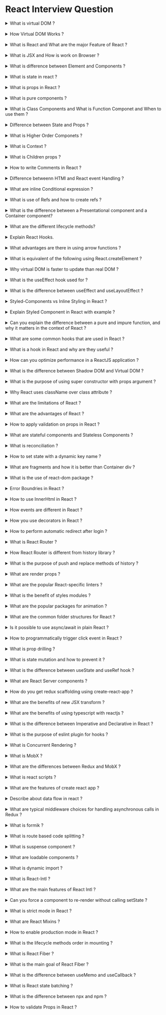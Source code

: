 # React Interview Question

<details>
<summary>What is virtual DOM ?</summary>
The virtual DOM (Virtual Document Object Model) is a programming concept that represents a virtual representation of the UI of a web application. It is a lightweight in-memory tree data structure that is created from the actual DOM (Document Object Model) and updated whenever the state of the application changes.
</details>
<br />

<details>
<summary>How Virtual DOM Works ?</summary>
When the state of the application changes, the virtual DOM creates a new virtual tree that represents the updated UI. It then compares this virtual tree to the previous virtual tree, and calculates the minimum number of changes that need to be made to the actual DOM in order to reflect the new UI. This process is known as "reconciliation."
</details>
<br />

<details>
<summary>What is React and What are the major Feature of React ?</summary>
React is a JavaScript library for building user interfaces. It was developed by Facebook, and is now used by many companies and organizations to build web and mobile applications.

Some of the major features of React are:

- Declarative: React makes it easy to build interactive and declarative UIs by providing a declarative syntax for expressing UI components and the relationships between them.

- Reusable Components: React allows you to create reusable components that can be easily shared and composed to build complex UIs.

- Virtual DOM: React uses a virtual DOM to optimize the performance of applications by minimizing the number of DOM manipulation operations that need to be performed.

- Server-Side Rendering: React can be used to render applications on the server, which can improve the performance and SEO of web applications.

- Unidirectional Data Flow: React uses a unidirectional data flow architecture, which helps to simplify the management of application state and reduce the risk of unexpected side effects.

- Reactive Updates: React automatically updates the UI in response to changes in application state, making it easy to build interactive and reactive applications.
</details>
<br />

<details>
<summary>What is JSX and How is work on Browser ?</summary>
JSX is a syntax extension for JavaScript that allows you to write HTML-like code in your JavaScript files. It is often used with React to define the structure of a UI component.

Here's an example of a JSX element:

```jsx
const element = <h1>Hello, world!</h1>;
```

JSX is not supported by all JavaScript environments, so it needs to be transpiled (converted) into regular JavaScript code before it can be run in a browser or on a server. This is typically done using a build tool like Babel, which is a transpiler that can convert JSX and other modern JavaScript syntax into code that can be run in older JavaScript environments.

Once the JSX has been transpiled into regular JavaScript code, it can be run in a browser or on a server just like any other JavaScript code. The transpiled code will create the DOM elements and manipulate them as necessary to create the desired UI.

</details>
<br />

<details>
<summary>What is difference between Element and Components ?</summary>
In React, an element is a plain JavaScript object that represents a DOM element. It is a minimal representation of a UI, and contains information about the type of element (e.g. div, h1, etc.), its attributes and children.

Here's an example of a React element:

```jsx
const element = {
  type: "h1",
  props: {
    className: "greeting",
    children: "Hello, world!",
  },
};
```

A React component, on the other hand, is a function or class that returns a React element or tree of elements. A component is a reusable piece of UI that can be used to create complex and interactive UIs.

Here's an example of a functional React component:

```jsx
function Greeting() {
  return <h1>Hello, world!</h1>;
}
```

And here's an example of a class-based React component:

```jsx
class Greeting extends React.Component {
  render() {
    return <h1>Hello, world!</h1>;
  }
}
```

</details>
<br />

<details>
<summary>What is state in react ?</summary>
In React, the state is an object that holds the data or variables that determine a component's behavior and render information to the user. It represents the part of the component's data that can change and affect the component's output.

When the state of a component changes, React will automatically re-render the component and update the UI to reflect the new state.

Here's an example of a functional component with a state:

```jsx
import { useState } from "react";

function stateExample() {
  const [count, setCount] = useState(0); // State

  return (
    <div>
      <p>You clicked {count} times</p>
      <button onClick={() => setCount(count + 1)}>Click me</button>
    </div>
  );
}

export default stateExample;
```

</details>
<br />

<details>
<summary>What is props in React ?</summary>
In React, props (short for "properties") are a way to pass data from a parent component to a child component. Props are passed as attributes to a component's JSX tag, and can be accessed inside the component using the props object.

Here's an example of a functional component that accepts props:

```jsx
function Greeting(props) {
  return <h1>Hello, {props.name}!</h1>;
}
```

And here's an example of how you might use this component and pass it props:

```jsx
<Greeting name="React" />
```

</details>
<br />

<details>
<summary>What is pure components ?</summary>
In React, a pure component is a component that only re-renders when its props or state have changed. This means that when the component is given the same props and state, it will return the same output.
</details>
<br />

<details>
<summary>What is Class Components and What is Function Componet and When to use them ?</summary>
In React, there are two types of components: class components and function components.

Class components are defined using a JavaScript class, and typically have a render method that returns a JSX element. They also have access to the component's state and lifecycle methods. Here's an example of a class component:

```jsx
class Greeting extends React.Component {
  render() {
    return <h1>Hello, {this.props.name}!</h1>;
  }
}
```

Function components, on the other hand, are defined as a JavaScript function that returns a JSX element. They don't have access to the component's state and lifecycle methods. Here's an example of a functional component:

```jsx
function Greeting(props) {
  return <h1>Hello, {props.name}!</h1>;
}
```

In most cases, you can use either a class component or a function component to implement the same functionality. However, there are a few reasons why you might choose one over the other:

- Function components are simpler and easier to read: They are just plain JavaScript functions, so they are generally easier to understand and reason about than class components, which have more boilerplate code and lifecycle methods.

- Function components have better performance: Because function components are simple functions, they are less likely to contain bugs related to lifecycle methods and state. Additionally, React provides the React.memo() higher-order component, which can be used to wrap function components and make them "pure" like class components
</details>
<br />

<details>
<summary>Difference between State and Props ?</summary>
In React, the `state` and `props` are both used to store data that a component can use to determine what to render, but they are used in different ways and have different characteristics.

- Props are used to pass data from a parent component to its child component. They are passed as attributes to a component's JSX tag, and can be accessed inside the component using the props object. Props are considered to be read-only values that a component should not modify directly. They are immutable.

- State is an object that holds the data or variables that determine a component's behavior and render information to the user. It represents the part of the component's data that can change and affect the component's output. State is managed and updated internally by the component using the setState method. It's mutable.

Here's an example to demonstrate the difference between state and props:

```jsx
function Greeting(props) {
  const [name, setName] = useState("ABC");

  const handleClick = () => setName("XYZ");

  return (
    <>
      <h1>
        Hello, {props.greet} {name}!
      </h1>
      <button onClick={handleClick}>Change Name</button>
    </>
  );
}

//Then in render method of parent component
<Greeting greet="Good Morning" />;
```

</details>
<br />

<details>
<summary>What is Higher Order Componets ?</summary>
In React, a higher-order component (HOC) is a function that takes a component as an argument and returns a new component that wraps the original component with additional functionality. HOCs are a powerful and flexible way to reuse component logic and add features like authentication, performance optimization, and more.

</details>
<br />

<details>
<summary>What is Context ?</summary>
In React, context is a way to pass data through the component tree without having to pass props down manually at every level. It allows you to share values like authenticated user, theme, or locale preference between components, without having to pass props down through the component tree.

Context is created using the React.createContext method, which takes a default value as an argument. The context object returned by this method has a Provider component, which can be used to provide the context value to its children, and a Consumer component, which can be used to access the context value from inside a component.

</details>
<br />

<details>
<summary>What is Children props ?</summary>
In React, the children prop is a special prop that can be used to pass children elements to a component. It's automatically passed to a component and it allows the component to include the children passed to it in its JSX output. It can be used to pass any JSX element, including text and other components, between elements.

Here's an example of how you might use the children prop to wrap content in a component:

```jsx
function Card(props) {
  return (
    <div className="card">
      <div className="card-header">{props.header}</div>
      <div className="card-body">{props.children}</div>
    </div>
  );
}
```

Then in render method of parent component

```jsx
<Card header="Hello">
  <p>This is a card.</p>
  <p>It has a header and a body.</p>
</Card>
```

</details>
<br />

<details>
<summary>How to write Comments in React ?</summary>
In React, you can add comments to your code by enclosing them in curly braces, and then wrapping them in {/* */}. For example:

```jsx
const MyComponent = () => {
  return (
    <div>
      {/* This is a comment */}
      <p>Hello, world!</p>
    </div>
  );
};
```

You can also use the // for comments, which would be valid only for single line comment

```jsx
const MyComponent = () => {
  // This is a comment
  return (
    <div>
      <p>Hello, world!</p>
    </div>
  );
};
```

</details>
<br />

<details>
<summary>Difference betweenn HTMl and React event Handling ?</summary>
HTML and React handle events in a similar way, but there are some key differences to keep in mind.

In HTML, you can add an event listener to an element using the on keyword followed by the event you want to listen for, like so:

```jsx
<button onclick="handleClick()">Click me</button>
```

In React, you would instead use the onClick attribute to attach a click event listener to a button element, like this:

```jsx
<button onClick={handleClick}>Click me</button>
```

</details>
<br />

<details>
<summary>What are inline Conditional expression ?</summary>
Inline conditional expressions are a way to conditionally render a certain element or value within your JSX code. This is often used to control the visibility or content of an element based on the current state or props of a component.

The most common way to create an inline conditional expression is by using the ternary operator. The ternary operator is a shorthand way of writing an if-else statement and has the following syntax:

```jsx
condition ? expressionIfTrue : expressionIfFalse;
```

</details>
<br />

<details>
<summary>What is use of Refs and how to create refs ?</summary>
In React, a ref is a way to access the underlying DOM node or a React component instance that a component represents. They are commonly used for a few different purposes, such as:

- Accessing the DOM node to interact with it directly, for example, to focus an input element or read its position.
- Creating animations or transitions that need to synchronize with the browser's rendering.
- Integrating with third-party libraries that don't work well with React's abstractions.

Here is an example on how to use refs:

```jsx
import { useRef } from "react";

const ref = useRef();

<div ref={myRef}>...</div>;

// Once the ref is created, you can access the underlying DOM node or React component by accessing its current property, like so:

const domNode = myRef.current;
```

</details>
<br />

<details>
<summary>What is the difference between a Presentational component and a Container component?</summary>
In React, a "Presentational component" (also known as a "dumb component" or a "stateless component") is a component that focuses on the presentation of the UI and is responsible for how the UI looks. These components typically receive data and callbacks via props, and have little or no internal state. They are generally easier to test and reason about than container components, because they don't depend on the global application state or manage side effects.

A "Container component" (also known as a "smart component" or a "stateful component") is a component that focuses on handling the logic and state management of a specific feature or section of the UI. These components often use state and lifecycle methods to manage the data and behavior of their child components. They are generally more complex and harder to test than presentational components, because they depend on the global application state and manage side effects like API calls or event listeners.

</details>
<br />

<details>
<summary>What are the different lifecycle methods?</summary>
In React, a component has several lifecycle methods that get called at different stages of the component's lifecycle. These methods allow you to run logic at specific points in time, such as when the component is first rendered, when its props or state change, and when it is removed from the DOM. The main lifecycle methods are:

- constructor(props): This is called before the component is first rendered. It is used to initialize the component's state and to bind event handlers.

- componentDidMount(): This is called immediately after the component is first rendered. It is used to set up any necessary code for the component, such as fetching data from an API or setting up event listeners.

- componentDidUpdate(prevProps, prevState): This is called after the component has updated and re-rendered. It receives the previous props and state, and is used to handle side effects or to update the component in response to prop or state changes.

- shouldComponentUpdate(nextProps, nextState): This is called before the component updates. It receives the next props and state and can be used to prevent unnecessary re-renders by returning false. This can improve performance, by canceling the render, if the component's props or state have not changed.

- componentWillUnmount(): This is called before the component is removed from the DOM. It is used to clean up any resources or event listeners that the component has set up.

- render(): This is the most important lifecycle method. It is called every time the component updates, and is responsible for rendering the component's JSX to the DOM.

- getSnapshotBeforeUpdate(prevProps,prevState): This is called just before the most recently rendered output is committed to e.g. the DOM. It enables your component to capture some information from the DOM (e.g. scroll position) before it is potentially changed. This will be passed as the third parameter to componentDidUpdate.

</details>
<br />

<details>
<summary>Explain React Hooks.</summary>
React Hooks are functions that allow you to use state and other React features in functional components, instead of having to use class components. They were introduced in React 16.8 as an alternative to class components, and provide a more straightforward way to manage state and component lifecycle methods in functional components.

</details>
<br />

<details>
<summary>What advantages are there in using arrow functions ?</summary>
Arrow functions, also known as "fat arrow" functions, are a new feature of JavaScript that provide a shorthand syntax for defining anonymous functions. They have a few advantages over traditional function expressions:

- Lexical this

- Shorter Syntax

- Easy to use with .bind

- Easy to use with Array.prototype methods

Here's an example to illustrate the difference between arrow function and traditional function:

```js
// traditional function
function traditionalSum(a, b) {
  return a + b;
}

// arrow function
const arrowSum = (a, b) => a + b;
```

</details>
<br />

<details>
<summary>What is equivalent of the following using React.createElement ?</summary>
React's createElement function is used to create React elements, which are the building blocks of React components. When you use JSX, the JSX compiler transpiles it into calls to createElement. The equivalent of the following JSX using createElement would be something like this:

```jsx
const element = <MyComponent prop1="value1" prop2="value2" />;
```

It would be:

```jsx
const element = React.createElement(MyComponent, {
  prop1: "value1",
  prop2: "value2",
});
```

</details>
<br />

<details>
<summary>Why virtual DOM is faster to update than real DOM ?</summary>
The virtual DOM is a lightweight in-memory representation of the actual DOM. It is used to determine the minimal set of changes needed to update the user interface when a component's state changes. This process is called "reconciliation" which minimize the number of changes to the actual DOM, which can be slower to update. React uses "shouldComponentUpdate" lifecycle method to check whether the component should re-render or not, if it returns false React will not re-render the component and its children which can improve performance. In summary, using a VDOM allows React to efficiently update the UI by minimizing the changes to the actual DOM, resulting in faster updates.
</details>
<br />

<details>
<summary>What is the useEffect hook used for ?</summary>
The useEffect hook is used to run side effects in a functional component. Side effects are actions that have an impact outside of the component, such as fetching data from an API, updating the title of a document, or adding/removing an event listener.
</details>
<br />

<details>
<summary>What is the difference between useEffect and useLayoutEffect ?</summary>
useEffect and useLayoutEffect are both hooks in React that are used to run side effects in a functional component, however, there is a slight difference in when they run:

- useEffect: This hook is used to run side effects after React has updated the DOM and painted the changes on the screen (after the browser has a chance to paint the changes). It allows you to synchronize a component with an external system (e.g. a chat service, an analytics service) or with an imperative API (e.g. a timer, an animation).

- useLayoutEffect: This hook is used to run side effects synchronously before the browser paints the changes. It allows you to measure, layout and adjust the position of an element, this is useful to avoid visual rendering flashes caused by changes in the layout.
</details>
<br />

<details>
<summary>Styled-Components vs Inline Styling in React ?</summary>
In React, there are a couple of ways to add styles to your components: using inline styling or using a library such as Styled-Components. Both approaches have their own advantages and trade-offs.

Inline styling example:

```jsx
function MyComponent() {
  return <div style={{ color: "red", fontSize: "14px" }}>Hello World</div>;
}
```

On the other hand, Styled-components is a popular library for styling components in React, it allows you to write CSS in JavaScript by creating a component with the desired styles and then using it as a regular component. It uses the power of the CSS to style components and allows to use full power of it. It also allows you to define and reuse styles across different components and keep the styles scoped to that specific component, which can make it easier to manage your styles.

```jsx
import styled from "styled-components";

const StyledDiv = styled.div`
  color: red;
  font-size: 14px;
`;

function MyComponent() {
  return <StyledDiv>Hello World</StyledDiv>;
}
```

</details>
<br />

<details>
<summary>Explain Styled Component in React with example ?</summary>
Styled-components is a popular library for styling components in React. It allows you to write CSS in JavaScript by creating a component with the desired styles and then using it as a regular component. It uses the power of the CSS to style components and allows to use full power of it. It also allows you to define and reuse styles across different components and keep the styles scoped to that specific component, which can make it easier to manage your styles.

To use Styled-components, you first need to install it by running npm install styled-components or yarn add styled-components. Once it's installed, you can import it in your component file and start using it.

Here's an example of a simple Styled-component in React:

```jsx
Styled-components is a popular library for styling components in React. It allows you to write CSS in JavaScript by creating a component with the desired styles and then using it as a regular component. It uses the power of the CSS to style components and allows to use full power of it. It also allows you to define and reuse styles across different components and keep the styles scoped to that specific component, which can make it easier to manage your styles.

To use Styled-components, you first need to install it by running npm install styled-components or yarn add styled-components. Once it's installed, you can import it in your component file and start using it.

Here's an example of a simple Styled-component in React:

Copy code
import styled from 'styled-components';

const StyledButton = styled.button`
  background-color: magenta;
  color: white;
  font-size: 16px;
  padding: 10px 20px;
  border-radius: 4px;
  cursor: pointer;
`;

function MyComponent() {
  return <StyledButton>Click Me</StyledButton>
}
```

</details>
<br />

<details>
<summary>Can you explain the difference between a pure and impure function, and why it matters in the context of React ?</summary>
A pure function is a function that given the same input, will always return the same output, and has no side effects. A pure function does not change the state or variables outside of its own scope, and it doesn't depend on anything else other than its inputs.

An impure function, on the other hand, can have side effects, modify variables or state outside of its own scope, or depend on something else other than its inputs.

Here is an example of a pure function:

```jsx
function add(a, b) {
  return a + b;
}
```

This function will always return the same output for the same input and has no side effect

Here is an example of an impure function:

```jsx
let x = 0;
function add(a, b) {
  x = x + 1; // x is mutable
  return a + b;
}
```

In the context of React, using pure functions can be beneficial when it comes to the performance and the predictability of the components. Because pure functions don't modify state or have side effects, React can use a technique called memoization to only re-render a component if its inputs have changed, which can lead to better performance.

</details>
<br />

<details>
<summary>What are some common hooks that are used in React ?</summary>
There are a number of hooks that are built-in to React that can be used to add functionality to functional components. Some of the most commonly used hooks include:

- useState: This hook allows you to add state to a functional component. It takes an initial state value as an argument, and returns an array containing the current state and a function to update the state.

- useEffect: This hook allows you to run side effects, such as fetching data or setting up event listeners, after a component has rendered. It takes a callback function that contains the logic for the side effect and an optional array of dependencies.

- useContext: This hook allows you to access context from a functional component. It takes a context object as an argument, and returns the current context value for that context.

- useReducer: This hook is similar to useState, but it allows you to use a reducer to handle state updates, this can be useful when the state updates depends on previous state, it returns the current state and a dispatch function.

- useMemo: This hook allows you to optimize your component by only re-computing a value if one of the dependencies has changed. This can be useful for expensive computations that you don't want to re-run on every render.

- useCallback: This hook allows you to optimize your component by only creating a callback if its dependencies have changed, this can be useful to pass callback to child components and prevent unnecessary re-renders

- useRef: This hook allows you to create a reference to an element, this can be useful to access a DOM node or to store mutable value.
</details>
<br />

<details>
<summary>What is a hook in React and why are they useful ?</summary>
In React, a hook is a special function that allows you to use state and other React features in functional components. Prior to the introduction of hooks, state and other React features were only available in class components, meaning that functional components were less powerful and less flexible.

- Hooks allow you to use the same features in functional components that were previously only available in class components, such as state, lifecycle methods, and context. This makes it easier to write, test, and understand your code, as well as allowing you to write more performant and reusable code.

- Hooks are also more performant than class components as React can use the state and props from the previous render to optimize the next one and avoid unnecessary re-renders.

</details>
<br />

<details>
<summary>How can you optimize performance in a ReactJS application ?</summary>
Here are some ways to optimize the performance of a functional ReactJS application:

- Use the useMemo hook to memoize the component, so it will only re-render if its dependencies have changed. It can be helpful when the component contains an expensive computation.

- Use the useCallback hook to prevent unnecessary re-renders of child components by only updating the callback if its dependencies have changed.

- Use the useEffect hook with the appropriate dependency array and cleanup function to prevent unnecessary renders and memory leaks.

- Use the useRef hook to store mutable values that should not trigger re-renders, like in the case of creating a ref for a DOM element and keeping track of its position.

- Use the useReducer hook in place of useState when the updates to the state depend on the previous state.

- Use React.memo to memoize functional components that do not require re-rendering when the props have not changed.

- Be mindful of the amount of data you are loading, if you are loading a large amount of data, consider pagination or virtualization.

- Be mindful of the amount of heavy logic or computation you are doing in your component, if it's too much consider doing it in a web worker or in a useEffect hook with cleanup function.
</details>
<br />

<details>
<summary>What is the difference between Shadow DOM and Virtual DOM ?</summary>
The Shadow DOM is a feature of web browsers that allows for the encapsulation of web components, hiding its internal structure from the rest of the page. The Virtual DOM is a representation of the actual DOM used by libraries/frameworks like React to improve web application performance. Shadow DOM helps in encapsulation and scoping of styles and behavior of a web-component. Virtual DOM is a performance optimization technique, it keeps a copy of actual DOM and updates changes intelligently. Shadow DOM is related to web components and browser implementation, Virtual DOM is related to the JS Library/framework.
</details>
<br />

<details>
<summary>What is the purpose of using super constructor with props argument ?</summary>
By calling super(props), you're essentially allowing the parent class to receive and use the props that are being passed to the child component. Without this call, the parent class would not have access to the props, and any functionality that depends on those props would not work as expected.

Here's an example of a simple React component class that uses super(props) in its constructor:

```jsx
class MyComponent extends React.Component {
  constructor(props) {
    super(props);
    this.state = { value: props.initialValue };
  }

  render() {
    return <div>{this.state.value}</div>;
  }
}
```

</details>
<br />

<details>
<summary>Why React uses className over class attribute ?</summary>
React uses the className attribute instead of the class attribute for setting the class of an element because class is a reserved keyword in JavaScript.
</details>
<br />

<details>
<summary>What are the limitations of React ?</summary>
React is a powerful and flexible library for building user interfaces, but like any tool, it has some limitations. Some of the limitations of React include:

- Steep learning curve: React uses a unique concept called the virtual DOM, which can take some time to fully understand and use effectively. Additionally, React's approach to building reusable components can be difficult to grasp for developers new to the library.

- Complicated builds: Depending on the complexity of the project, setting up a build process with Webpack and Babel can be quite involved, which can be challenging for developers new to the ecosystem.

- Heavy client-side rendering: React is a client-side library, so it relies on the browser to render the components and handle updates to the user interface. This can lead to longer load times and increased memory usage for larger applications, especially on less powerful devices.

- Higher memory usage: React heavily uses the Virtual DOM which can lead to higher memory consumption in comparison to other frameworks.

- JavaScript-based: React is a JavaScript-based library, so it requires a solid understanding of JavaScript to use it effectively. This can be a limitation for developers who are more comfortable with other languages.

- Limited server-side rendering: React is primarily a client-side library, so it's not as well suited for server-side rendering as some other libraries or frameworks.

- Bugs and errors: As with any library, there can be bugs and errors with React that can be difficult to debug and fix. Additionally, keeping up with updates and changes to the library can be a challenge.

</details>
<br />

<details>
<summary>What are the advantages of React ?</summary>
React is a popular JavaScript library for building user interfaces. It is maintained by Facebook and a community of individual developers and companies. Some of the key advantages of using React include:

- Reusability: React components are reusable, which means that you can use the same component in different parts of your application. This makes it easy to maintain and update your codebase.

- Virtual DOM: React uses a virtual DOM, which is a lightweight in-memory representation of the actual DOM. This allows React to update only the parts of the DOM that have changed, which makes it more efficient than other frameworks and libraries that update the entire DOM when something changes.

- One-way data flow: React uses a one-way data flow, which means that data flows in a single direction through your application. This makes it easy to understand how data is being passed between components and how it is being used.

- Server-side rendering: React can be used for server-side rendering, which means that your application can be rendered on the server and sent to the client as a fully-formed HTML document. This can improve the performance of your application and make it more SEO-friendly.

- Large ecosystem: React has a large and active community of developers who have created a wide variety of libraries and tools that can be used with React. This makes it easy to find solutions to common problems and to integrate other technologies with React.

- JSX: React use JSX, which is a syntax extension for JavaScript that allows you to describe the structure of the user interface using a syntax that is similar to HTML. This makes it easy for developers to understand how their user interfaces are built and to work with them.

- Debugging: React has many debugging tools like React Developer Tools and Redux DevTools. This makes it easy to inspect the components, their state and props, and understand how the components are interacting with each other in your application.

</details>
<br />

<details>
<summary>How to apply validation on props in React ?</summary>
In React, you can use the "prop-types" library to validate the props passed to a component. To use the library, you first need to import it at the top of your component file. Then, you can use the validation methods provided by the library, such as "isRequired" or "oneOfType", to check the types and values of the props.
</details>
<br />

<details>
<summary>What are stateful components and Stateless Components ?</summary>
In React, a stateful component is a component that has its own internal state and lifecycle methods. It extends the React.Component class and has access to the setState method for updating its state and re-rendering the component.
On the other hand, Stateless components are components that don't have their own internal state, also known as "dumb" or "presentational" components. They are defined as a JavaScript function and receive props as input, then render the components based on the props values.
</details>
<br />

<details>
<summary>What is reconciliation ?</summary>
In React, reconciliation is the process by which the virtual DOM (the in-memory representation of the actual DOM) is updated to reflect changes in the component's state or props. When a component's state or props change, React will compare the virtual DOM with the updated virtual DOM, identify the changes, and make the minimum number of changes necessary to the actual DOM to bring it in line with the virtual DOM. This process helps React optimize performance by minimizing the number of updates made to the actual DOM.
</details>
<br />

<details>
<summary>How to set state with a dynamic key name ?</summary>
In React, you can set state with a dynamic key name by using computed property names, a feature of the ES6 object literals. You can use square brackets around the key name, and inside of it, include a JavaScript expression that evaluates to a string that represents the key name you want. Finally you can use this computed property name inside the setState method to update the state.

An example would look like:

```jsx
handleChange(e) {
  const key = e.target.name;
  const value = e.target.value;
  setState({ [key]: value });
}
```

</details>
<br />

<details>
<summary>What are fragments and how it is better than Container div ?</summary>
In React, a fragment is a way to group a list of children without adding extra nodes to the DOM. It allows you to return multiple elements from a component's render method without having to wrap them in a container element. This can be useful when you want to avoid unnecessary wrapper elements in the rendered HTML, which can simplify the structure of your component and make it easier to style.
Fragments are represented by using `<> </>` or `<React.Fragment> </React.Fragment>` and it offers better performance as well as it does not affect the styles/layout of the DOM as it does not add any extra DOM node.
</details>
<br />

<details>
<summary>What is the use of react-dom package ?</summary>
The react-dom package is a package that contains React's DOM (Document Object Model) specific code. It provides methods that allow you to render React components to the DOM, manage the DOM elements that are created by React, and handle updates to the DOM when the state or props of a component change.

It is needed to run react app on browser.

</details>
<br />

<details>
<summary>Error Boundries in React ?</summary>
Error boundaries are React components that catch JavaScript errors in child component tree, log errors and display a fallback UI. Only catch errors during the rendering phase and not in async code or event handlers. They are feature in React that allows to handle errors and prevent application crash.
</details>
<br />

<details>
<summary>How to use InnerHtml in React ?</summary>
Using InnerHTML in React to set the content of an element with raw HTML can be dangerous as it allows for potential XSS (cross-site scripting) attacks. To use innerHTML in React, you can use the dangerouslySetInnerHTML prop, which takes an object with a __html key and a string value as the key's value. This key value pair will set the innerHTML of the element.

```jsx
const html = "<h1>Hello World</h1>";
return <div dangerouslySetInnerHTML={{ __html: html }} />;
```

It's advisable to use this only with trusted content, it is dangerous to use with untrusted user-generated content.

</details>
<br />

<details>
<summary>How events are different in React ?</summary>
- React events are named using camelCase, rather than lowercase.
- With JSX you pass a function as the event handler, rather than a string.

For example, the HTML:

```jsx
<button onclick="handleSubmit()">...</button>
```

is slightly different in React:

```jsx
<button onClick={handleSubmit}>...</button>
```

</details>
<br />

<details>
<summary>How you use decorators in React ?</summary>
You can decorate your class components, which is the same as passing the component into a function. Decorators are flexible and readable way of modifying component functionality.

```jsx
@setTitle("Profile")
class Profile extends React.Component {
  //....
}

const setTitle = (title) => (WrappedComponent) => {
  return class extends React.Component {
    componentDidMount() {
      document.title = title;
    }

    render() {
      return <WrappedComponent {...this.props} />;
    }
  };
};
```

</details>
<br />

<details>
<summary>How to perform automatic redirect after login ?</summary>
There are a few ways you could perform an automatic redirect after a successful login in a React application. One such method is to use `useNavigate` function from `react-router-dom`

```jsx
import { useNavigate } from "react-router-dom";

const MyComp = () => {
  const navigate = useNavigate();

  if (authenticated) {
    navigate("/");
  }
};

export default MyComp;
```

</details>
<br />

<details>
<summary>What is React Router ?</summary>
React Router is a popular routing library for React applications that helps you handle client-side routing, allowing you to define specific URLs for specific components or pages in your app. It also makes it easy to handle URL parameters and query strings, and allows you to programmatically navigate between different parts of your app. React Router helps to keep the UI in sync with the URL and provide dynamic routing.
</details>
<br />

<details>
<summary>How React Router is different from history library ?</summary>
history library is a standalone JavaScript library that provides an API for manipulating the browser's session history, and is used by React Router. React Router is a higher-level library built on top of the history library that provides a more powerful and flexible routing solution for React applications, like nesting and dynamic routing. React Router allows to define specific routes for specific components and pages in your app, handle URL parameters and query strings, and programmatically navigate between different parts of the app.
</details>
<br />

<details>
<summary>What is the purpose of push and replace methods of history ?</summary>
push method is used to add a new entry to the history stack and navigate to the new location, this means that when user click the back button it will move back to the previous location and also it will be present in the history stack of browser.
replace method is used to replace the current entry in the history stack with a new location, this means that when user click the back button it will move back to the previous location but the current location will not be present in the history stack.
Both push and replace are used to navigate the user to a new location but push creates a new entry in the history and replace updates the current entry.
</details>
<br />

<details>
<summary>What are render props ?</summary>
It's a way to reuse component logic and behavior through a prop that's a function that will be executed by the child component. It's typically used for cross-cutting concerns or stateful logic that may need to be reused across multiple components.
</details>
<br />

<details>
<summary>What are the popular React-specific linters ?</summary>
ESLint is one of the popular linters in React , that also works with React-specific rules to enforce best practices.

Another popular linter for React is elsint-plugin-react which provides additional rules for linting JSX and React specific syntax

</details>
<br />

<details>
<summary>What is the benefit of styles modules ?</summary>
Styles modules in React is a way to write CSS styles that are scoped to a specific component and do not leak to any other part of the application.
It eliminates the risk of naming collisions and makes the CSS more maintainable, by isolating styles for a specific component.
It also allows for greater reusability by making it easy to import and use the same styles in multiple components.
</details>
<br />

<details>
<summary>What are the popular packages for animation ?</summary>

- React transition group
- Framer motion
- GSAP
- React spring
</details>
<br />

<details>
<summary>What are the common folder structures for React ?</summary>
There are several different ways to structure a React project, and the best folder structure for your project will depend on the specific requirements of your application. However, here are a few common folder structures that are widely used in React projects:

- Component-Based Folder Structure: This structure organizes your project by separating components into their own folders, each containing the component's JS and CSS files.

- Feature-Based Folder Structure: This structure organizes your project by grouping components together based on the feature they relate to. It also separates the components by its type (Presentational, container and/or Higher Order Components)
</details>
<br />

<details>
<summary>Is it possible to use async/await in plain React ?</summary>
Yes, it is possible to use async/await in plain React (without any additional libraries or frameworks) to handle asynchronous operations such as API calls, timeouts, or any other promise-based code.
</details>
<br />

<details>
<summary>How to programmatically trigger click event in React ?</summary>
In React components, you can use the useRef Hook to programmatically trigger a click event on an element.

Here's an example:

```jsx
function MyComponent() {
  const buttonRef = useRef(null);

  const handleClick = () => {
    console.log("Clicked!");
  };

  useEffect(() => {
    buttonRef.current.click();
  }, []);

  return (
    <button ref={buttonRef} onClick={handleClick}>
      Click Me
    </button>
  );
}
```

</details>
<br />

<details>
<summary>What is prop drilling ?</summary>
rop drilling is a technique where a component that needs data passed to it, must receive the data via its props from its parent component, even if the parent component doesn't use the data itself. This can happen when the parent passes the data to its child, the child passes it to its child, and so on, until the desired component receives the data. This can make the code complex, hard to read, and hard to maintain.
</details>
<br />

<details>
<summary>What is state mutation and how to prevent it ?</summary>
State mutation is when the state of a component is directly modified rather than being replaced with a new state. This can cause unexpected behavior and make the component hard to reason about. To prevent state mutation, use the setState method or functional setState hook to update the state instead of modifying the state directly. Use immutable operations like Object.assign or the spread operator to create a new copy of the state before updating it.
</details>
<br />

<details>
<summary>What is the difference between useState and useRef hook ?</summary>
`useState` is a Hook that allows a functional component to have a state, that can be updated and it causes the component to re-render. `useRef` allows a functional component to have a reference to a DOM element or a value that persists across renders, it doesn't trigger re-render.
</details>
<br />

<details>
<summary>What are React Server components ?</summary>
React Server Components is an experimental feature in React that allows developers to run React components on the server and send rendered HTML to the client to be hydrated as regular React component.
This feature allows developers to improve the performance and SEO of web pages by reducing the load on the client-side and creating fully-rendered HTML on the server.
It's not yet available for general use but available in some libraries such as Next.js.
</details>
<br />

<details>
<summary>How do you get redux scaffolding using create-react-app ?</summary>
While scaffolding a react project using cra you can pass an additional flag as shown:

```bash
# Redux + Plain JS template
npx create-react-app my-app --template redux

# Redux + TypeScript template
npx create-react-app my-app --template redux-typescript
```

</details>
<br />

<details>
<summary>What are the benefits of new JSX transform ?</summary>
The new JSX transform, also known as "the new JSX runtime" or "the updated JSX transform", is an improved version of the JSX syntax that React uses to define components. It offers several benefits over the previous version:

- Better Performance
- Smaller Bundle Size
- Easier to Debug
- Better TypeScript Support
- No Need for additional Transpilation
</details>
<br />

<details>
<summary>What are the benefits of using typescript with reactjs ?</summary>
There are several benefits to using TypeScript in a React project:

- Type Safety
- IntelliSense
- Better Code Documentation
- Easier refactoring
- Interoperability
- Better testing
- Better Scalability

In summary, TypeScript can help you catch errors early, improve code documentation and make it easier to maintain your codebase, specially when your project starts to grow.

</details>
<br />

<details>
<summary>What is the difference between Imperative and Declarative in React ?</summary>
Imperative programming is when you tell the computer what to do step-by-step. Declarative programming is when you describe what you want and the computer figures out how to do it.
In React, imperative programming refers to directly manipulating the DOM, while declarative programming refers to describing a component's desired state and letting React update the DOM.
Imperative programming tends to be more complex and harder to reason about, while declarative programming is more expressive and easier to understand.
</details>
<br />

<details>
<summary>What is the purpose of eslint plugin for hooks ?</summary>
The ESLint plugin for hooks is a set of rules that help you write React hooks in a consistent and correct way. It catch common mistakes and enforces best practices when using hooks in React.

It helps to prevent bugs and make your codebase more stable, maintainable and easier to understand.

</details>
<br />

<details>
<summary>What is Concurrent Rendering ?</summary>
Concurrent rendering in React is a feature that allows the library to render multiple components or parts of the UI simultaneously, rather than in a sequential or blocking way. This improves the performance and the overall user experience of the application by avoiding delays in the rendering process. React uses techniques like time slicing and idle rendering to enable concurrent mode.
</details>
<br />

<details>
<summary>What is MobX ?</summary>
MobX is a library that provides a way to manage the state of a JavaScript application in a simple and efficient way. It uses a reactive programming paradigm that makes it easy to synchronize the state with the UI and other parts of the application. It also provides mechanisms for computed values and side-effect, that let the developer to create a transparent and powerful state management.
</details>
<br />

<details>
<summary>What are the differences between Redux and MobX ?</summary>
Redux is a library for managing application state that follows the principles of functional programming and unidirectional data flow. MobX is a library for managing application state that uses observable data and automatic rendering to make managing state simpler. The main difference between the two is that MobX uses observables and automatic rendering, while Redux relies on immutability and explicit actions to update the state.
</details>
<br />

<details>
<summary>What is react scripts ?</summary>
`react-scripts` is a development dependency package that is included when creating a new React application using create-react-app. It contains scripts and configuration used for building and running the application in development mode, as well as building a production-ready version of the app. It helps to abstract away the configuration of tools like webpack and Babel, making it easier to get started with building a React application.
</details>
<br />

<details>
<summary>What are the features of create react app ?</summary>
ate React App is a tool built by Facebook to help developers quickly set up and start building React applications. Some of its features include:

- Zero Configuration
- Development Server
- Build Tool
- Testing Setup
- Auto-prefixing
- ESLint and Prettier
- TypeScript support
- Easy deployment
- Environment variable management
</details>
<br />

<details>
<summary>Describe about data flow in react ?</summary>
In React, data flows in a unidirectional manner through a process called "propagation." Props (short for properties) are passed down from parent components to child components, and state is managed by individual components. Components can update their own state, which will trigger a re-render and update the view.
</details>
<br />

<details>
<summary>What are typical middleware choices for handling asynchronous calls in Redux ?</summary>
Some popular middleware choices for handling asynchronous calls in Redux include:

- redux-thunk
- redux-saga
- redux-observable
- redux-promise-middleware
- redux-axios-middleware
</details>
<br />

<details>
<summary>What is formik ?</summary>
Formik is a popular open-source library for handling forms in React applications. It provides a way to handle form validation, submissions, and error handling with a simple and consistent API.
</details>
<br />

<details>
<summary>What is route based code splitting ?</summary>
Route-based code splitting is a technique used in React applications to load the JavaScript code for a specific page or route only when it is needed, rather than loading all of the JavaScript code for the entire application at once. This can improve the performance of the application by reducing the initial load time and the overall size of the JavaScript that needs to be downloaded.
</details>
<br />

<details>
<summary>What is suspense component ?</summary>
Suspense is a React component used for code-splitting and lazy-loading of components. It allows you to specify a loading state that will be shown while the wrapped component is being loaded. It also allows you to specify a fallback component to be shown while the wrapped component is being loaded.
</details>
<br />

<details>
<summary>What are loadable components ?</summary>
Loadable components are a way of code splitting and lazy loading React components. They are designed to be easy to use with minimal configuration, and they provide a way to automatically handle the loading state and error state of the component. They work together with webpack and also provide a way to have a centralized way of handling code splitting and loading state.
</details>
<br />

<details>
<summary>What is dynamic import ?</summary>
Dynamic import is a feature that allows you to load a javascript module at runtime, It returns a promise that resolves to the exports of the module. It is used for code-splitting and lazy loading for improving performance by reducing the initial load time and the overall size of the JavaScript that needs to be downloaded.
</details>
<br />

<details>
<summary>What is React-Intl ?</summary>
React-Intl is an open-source library for internationalizing React applications. It provides a way to handle translations, formatting numbers, dates, and messages in a way that is consistent with the Internationalization standards. It provides components, API and locale data for handling localization in a seamless way.
</details>
<br />

<details>
<summary>What are the main features of React Intl ?</summary>
React-Intl is an open-source library for internationalizing React applications. Some of the main features of React-Intl include:

- Message formatting
- Number and date formatting
- Pluralization
- Localization data
- Components
- Context API
- Ease to use API
- Built-in support for handling React Suspense
</details>
<br />

<details>
<summary>Can you force a component to re-render without calling setState ?</summary>
Yes, it is possible to force a component to re-render in React without calling setState. One way to do this is by passing a prop with a unique key to the component. React uses the key to determine whether or not to re-render the component, so by passing a different key each time the component is rendered, React will think that it is a new component and re-render it. Another way is by calling the forceUpdate() method on the component instance. This will cause the component to re-render without updating the state or props. It should be used with caution, it can cause unexpected behavior if used improperly.
</details>
<br />

<details>
<summary>What is strict mode in React ?</summary>
Strict Mode is a feature in React that helps you to identify potential problems in your code. It is not a part of the production build, but it can help you during development. When a component is wrapped by StrictMode, it will perform extra checks and warnings for its descendants.
</details>
<br />

<details>
<summary>What are React Mixins ?</summary>
React Mixins were a way to share behavior among multiple components in React. It allows you to reuse component logic and is implemented by merging an object of methods into a component's prototype. React Mixins are now considered as an anti-pattern and not recommended because they can make code harder to understand and lead to problems such as name collisions or component state inconsistencies.
</details>
<br />

<details>
<summary>How to enable production mode in React ?</summary>
If you are using create-react-app, it will automatically set the environment variable to production when you run the `npm run build` command.
</details>
<br />

<details>
<summary>What is the lifecycle methods order in mounting ?</summary>
The order of lifecycle methods that are called when a component is being "mounted" (inserted into the DOM) in React are as follows:

- constructor()
- static getDerivedStateFromProps()
- render()
- componentDidMount()
</details>
<br />

<details>
<summary>What is React Fiber ?</summary>
React Fiber is a new reconciliation algorithm in React that improves the handling of complex UIs and high-frequency updates. It builds on top of the stack reconciliation algorithm used in previous versions of React, and is able to split rendering work into smaller chunks, allowing the browser to respond to user input more quickly and smoothly. React Fiber was introduced in React v16 and it's the foundation of upcoming features such as "concurrent mode"
</details>
<br />

<details>
<summary>What is the main goal of React Fiber ?</summary>
The main goal of React Fiber is to improve the performance and responsiveness of React applications, especially in situations where the UI needs to update frequently or handle complex user interactions. React Fiber provides a more efficient way of reconciling the virtual DOM, by breaking the work into smaller chunks and being able to pause, abort, or reuse work as needed. This allows React to prioritize updates and make better use of the browser's idle time, resulting in a smoother and more responsive user experience.
</details>
<br />

<details>
<summary>What is the difference between useMemo and useCallback ?</summary>
useMemo is a React Hook that is used to memoize a value and only re-compute it when one of its dependencies changes.

useCallback is similar to useMemo, but it is used to memoize a callback function, and only return a new function when one of its dependencies change.

In short, useMemo is used to optimize computation intensive value and useCallback is used to optimize function and events callbacks.

</details>
<br />

<details>
<summary>What is React state batching ?</summary>
React state batching is a feature of React that allows multiple state updates to be combined into a single update and processed as a single render pass. This reduces the number of times the component re-renders, resulting in better performance. React does this by collecting all state updates that occur during a single event loop and applying them together. This applies for both setState calls and state updates made by hooks
This feature makes React more efficient and faster by reducing unnecessary re-renders and updates to the DOM.
</details>
<br />

<details>
<summary>What is the difference between npx and npm ?</summary>
npx is a package runner that comes with npm (Node Package Manager) starting from version 5.2.0. npm is a package manager for JavaScript, it's used to install packages, manage and share packages.

npx allows you to easily run command-line tools and other executables hosted on the npm registry, without having to install them globally on your system.

npm on the other hand, is mainly used to install and manage dependencies for a project, and it's mostly used for managing the project's development and production environment.

</details>
<br />

<details>
<summary>How to validate Props in React ?</summary>
In React, you can use the built-in prop-types library to validate the props passed to a component. This can be done by adding a propTypes property to the component and specifying the expected type of each prop. To use prop-types, you need to import it and then use the validator functions such as PropTypes.string , PropTypes.number etc. to specify the type of the props, also you can use isRequired to make it mandatory props.

```jsx
import PropTypes from "prop-types";

function App(props) {
  return <div> {props.name}</div>;
}

App.propTypes = {
  name: PropTypes.string.isRequired,
  age: PropTypes.number,
};

export default App;
```

</details>
<br />
